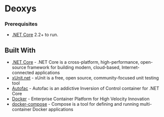 # Deoxys


### Prerequisites

* [.NET Core](https://dotnet.microsoft.com/download/dotnet-core/2.2) 2.2+ to run.

## Built With

* [.NET Core](https://dotnet.microsoft.com/download/dotnet-core/2.2) - .NET Core is a cross-platform, high-performance, open-source framework for building modern, cloud-based, Internet-connected applications 
* [xUnit.net](https://xunit.net/) - xUnit is a free, open source, community-focused unit testing tool
* [Autofac](https://autofac.org/) - Autofac is an addictive Inversion of Control container for .NET Core
* [Docker](https://www.docker.com/) - Enterprise Container Platform for High Velocity Innovation
* [docker-compose](https://docs.docker.com/compose/) - Compose is a tool for defining and running multi-container Docker applications